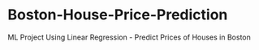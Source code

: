 # Boston-House-Price-Prediction
ML Project Using Linear Regression - Predict Prices of Houses in Boston

